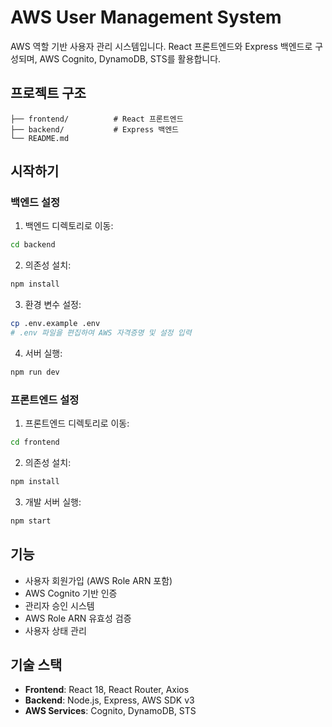 # AWS User Management System

AWS 역할 기반 사용자 관리 시스템입니다. React 프론트엔드와 Express 백엔드로 구성되며, AWS Cognito, DynamoDB, STS를 활용합니다.

## 프로젝트 구조

```
├── frontend/          # React 프론트엔드
├── backend/           # Express 백엔드
└── README.md
```

## 시작하기

### 백엔드 설정

1. 백엔드 디렉토리로 이동:
```bash
cd backend
```

2. 의존성 설치:
```bash
npm install
```

3. 환경 변수 설정:
```bash
cp .env.example .env
# .env 파일을 편집하여 AWS 자격증명 및 설정 입력
```

4. 서버 실행:
```bash
npm run dev
```

### 프론트엔드 설정

1. 프론트엔드 디렉토리로 이동:
```bash
cd frontend
```

2. 의존성 설치:
```bash
npm install
```

3. 개발 서버 실행:
```bash
npm start
```

## 기능

- 사용자 회원가입 (AWS Role ARN 포함)
- AWS Cognito 기반 인증
- 관리자 승인 시스템
- AWS Role ARN 유효성 검증
- 사용자 상태 관리

## 기술 스택

- **Frontend**: React 18, React Router, Axios
- **Backend**: Node.js, Express, AWS SDK v3
- **AWS Services**: Cognito, DynamoDB, STS